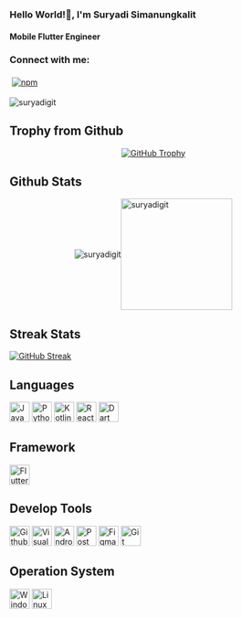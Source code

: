<h3 align="left">Hello World!👋, I'm Suryadi Simanungkalit</h3>
<h4 align="left">Mobile Flutter Engineer</h4>
<h3 align="left">Connect with me:</h3>
<p align="left">
</p>

<p align="left">
  <a href="https://www.linkedin.com/in/suryadi-s-560048291/">
    <img src="https://raw.githubusercontent.com/Quadrified/Quadrified/master/assets/svg/social/linkedin.svg" alt="npm" style="vertical-align:top; margin:4px">
  </a>
</p>

<p align="left"> <img src="https://komarev.com/ghpvc/?username=suryadigit&label=Profile%20views&color=0e75b6&style=flat" alt="suryadigit" /> </p>

## Trophy from Github
<p align="center">
  <a href="https://github.com/ryo-ma/github-profile-trophy">
    <img src="https://github-profile-trophy.vercel.app/?username=suryadigit&title=-Stars,-Issues,-Reviews&theme=radical" alt="GitHub Trophy" />
  </a>
</p>


## Github Stats

<div style="display: flex; justify-content: center; align-items: center;">
  <img src="https://github-readme-stats.vercel.app/api?username=suryadigit&show_icons=true&locale=en&theme=tokyonight" alt="suryadigit" />
  <img src="https://github-readme-stats.vercel.app/api/top-langs?username=suryadigit&show_icons=true&locale=en&layout=compact&theme=tokyonight" alt="suryadigit" style="height: 195px;" />
</div>

## Streak Stats
[![GitHub Streak](https://github-readme-streak-stats.herokuapp.com/?user=suryadigit&theme=dark)](https://git.io/streak-stats)


## Languages
<p>
<img src="https://img.shields.io/badge/JavaScript-282C34?logo=javascript&logoColor=F7DF1E" alt="JavaScript logo" title="JavaScript" height="35" />
<img src="https://img.shields.io/badge/Python-282C34?logo=Python&logoColor=3776AB" alt="Python logo" title="Python" height="35" />
<img src="https://img.shields.io/badge/Kotlin-282C34?logo=Kotlin&logoColor=3776AB" alt="Kotlin logo" title="Kotlin" height="35" />
<img src="https://img.shields.io/badge/React-282C34?logo=React&logoColor=3776AB" alt="ReactJS logo" title="ReactJS" height="35" />
<img src="https://img.shields.io/badge/Dart-282C34?logo=Dart&logoColor=0175C2" alt="Dart logo" title="Dart" height="35" />

</p>

## Framework
<p>
<img src="https://img.shields.io/badge/Flutter-282C34?logo=Flutter&logoColor=02569B" alt="Flutter logo" title="Flutter" height="35" />
</p>

## Develop Tools
<p>

<img src="https://img.shields.io/badge/Github-282C34?logo=Github&logoColor=white" alt="Github logo" title="Github" height="35" />
<img src="https://img.shields.io/badge/Visual_Studio_Code-282C34?logo=visual%20studio%20code&logoColor=0078D4" alt="Visual_Studio_Code logo" title="Visual_Studio_Code" height="35" />
<img src="https://img.shields.io/badge/Android_Studio-282C34?logo=android-studio&logoColor=3DDC84" alt="Android Studio logo" title="Android Studio" height="35" />
<img src="https://img.shields.io/badge/Postman-282C34?logo=Postman&logoColor=F24E1E" alt="Postman logo" title="Postman" height="35" />
<img src="https://img.shields.io/badge/Figma-282C34?logo=Figma&logoColor=F24E1E" alt="Figma logo" title="Figma" height="35" />
<img src="https://img.shields.io/badge/Git-282C34?logo=Git&logoColor=F34E68" alt="Git logo" title="Git" height="35" />

</p>

## Operation System

<p>

<img src="https://img.shields.io/badge/Windows-282C34?logo=Windows&logoColor=0078D6" alt="Windows logo" title="Windows" height="35" />
<img src="https://img.shields.io/badge/Linux-282C34?logo=Linux&logoColor=0078D6" alt="Linux logo" title="Linux" height="35" />


</p>
